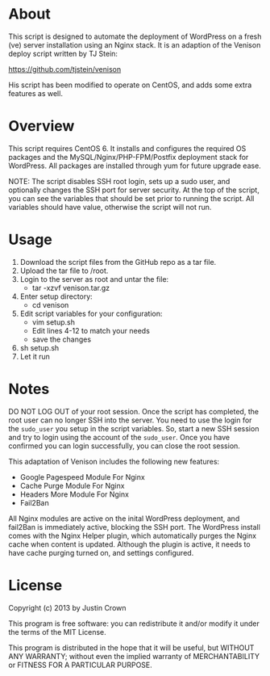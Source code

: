 About
============================
This script is designed to automate the deployment of WordPress on a fresh (ve) server installation using an Nginx stack. It is an adaption of the Venison deploy script written by TJ Stein:

https://github.com/tjstein/venison

His script has been modified to operate on CentOS, and adds some extra features as well. 


Overview
============================
This script requires CentOS 6. It installs and configures the required OS packages and the MySQL/Nginx/PHP-FPM/Postfix deployment stack for WordPress. All packages are installed through yum for future upgrade ease.

NOTE: The script disables SSH root login, sets up a sudo user, and optionally changes the SSH port for server security. At the top of the script, you can see the variables that should be set prior to running the script. All variables should have value, otherwise the script will not run.


Usage
============================
1. Download the script files from the GitHub repo as a tar file. 
2. Upload the tar file to /root. 
3. Login to the server as root and untar the file: 
	- tar -xzvf venison.tar.gz
4. Enter setup directory:
	- cd venison
5. Edit script variables for your configuration: 
	- vim setup.sh
	- Edit lines 4-12 to match your needs
	- save the changes
5. sh setup.sh
6. Let it run


Notes
============================
DO NOT LOG OUT of your root session. Once the script has completed, the root user can no longer SSH into the server. You need to use the login for the `sudo_user` you setup in the script variables. So, start a new SSH session and try to login using the account of the `sudo_user`. Once you have confirmed you can login successfully, you can close the root session.

This adaptation of Venison includes the following new features:

- Google Pagespeed Module For Nginx
- Cache Purge Module For Nginx
- Headers More Module For Nginx
- Fail2Ban

All Nginx modules are active on the inital WordPress deployment, and fail2Ban is immediately active, blocking the SSH port. The WordPress install comes with the Nginx Helper plugin, which automatically purges the Nginx cache when content is updated. Although the plugin is active, it needs to have cache purging turned on, and settings configured. 


License
============================
Copyright (c) 2013 by Justin Crown

This program is free software: you can redistribute it and/or modify it under the terms of the MIT License.

This program is distributed in the hope that it will be useful, but WITHOUT ANY WARRANTY; without even the implied warranty of MERCHANTABILITY or FITNESS FOR A PARTICULAR PURPOSE.
